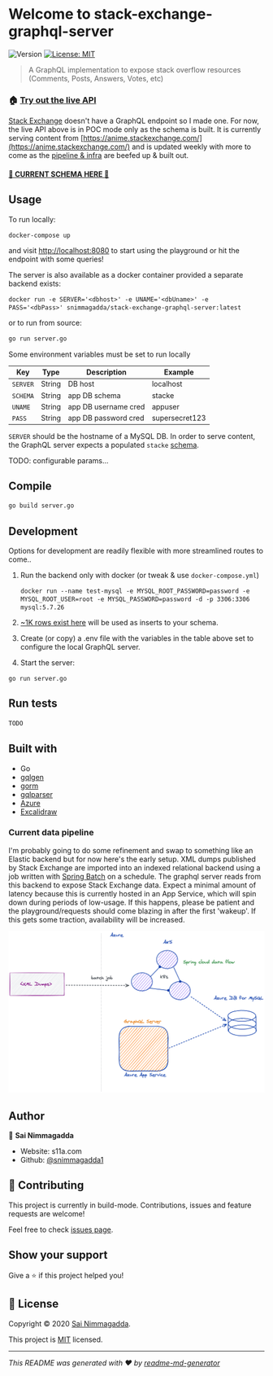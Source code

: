 # Welcome to stack-exchange-graphql-server

![Version](https://img.shields.io/badge/version-0.1.0-blue.svg?cacheSeconds=2592000)
[![License: MIT](https://img.shields.io/badge/License-MIT-yellow.svg)](LICENSE.md)

> A GraphQL implementation to expose stack overflow resources (Comments, Posts, Answers, Votes, etc)

### 🏠 [Try out the live API](https://stack-exchange-graphql-server.azurewebsites.net/)

[Stack Exchange](https://api.stackexchange.com/docs?tab=category#docs) doesn't have a GraphQL endpoint so I made one. For now, the live API above is in POC mode only as the schema is built. It is currently serving content from [https://anime.stackexchange.com/](https://anime.stackexchange.com/) and is updated weekly with more to come as the [pipeline & infra](https://github.com/snimmagadda1/stackexchange-dump-to-mysql) are beefed up & built out.

#### [🚀 CURRENT SCHEMA HERE 🚀](./graph/schema.graphqls)

## Usage

To run locally:

```
docker-compose up
```

and visit [http://localhost:8080](http://localhost:8080) to start using the playground or hit the endpoint with some queries!

The server is also available as a docker container provided a separate backend exists:

```
docker run -e SERVER='<dbhost>' -e UNAME='<dbUname>' -e PASS='<dbPass>' snimmagadda/stack-exchange-graphql-server:latest
```

or to run from source:

```sh
go run server.go
```

Some environment variables must be set to run locally

| Key      | Type   | Description          | Example        |
| -------- | ------ | -------------------- | -------------- |
| `SERVER` | String | DB host              | localhost      |
| `SCHEMA` | String | app DB schema        | stacke         |
| `UNAME`  | String | app DB username cred | appuser        |
| `PASS`   | String | app DB password cred | supersecret123 |

`SERVER` should be the hostname of a MySQL DB. In order to serve content, the GraphQL server expects a populated `stacke` [schema](https://github.com/snimmagadda1/stack-exchange-dump-to-mysql/blob/master/src/main/resources/schema-base.sql).

TODO: configurable params...

## Compile

```sh
go build server.go
```

## Development

Options for development are readily flexible with more streamlined routes to come..

1. Run the backend only with docker (or tweak & use `docker-compose.yml`)
    ```
    docker run --name test-mysql -e MYSQL_ROOT_PASSWORD=password -e MYSQL_ROOT_USER=root -e MYSQL_PASSWORD=password -d -p 3306:3306 mysql:5.7.26
    ```
2. [~1K rows exist here](/dev/seed.sql) will be used as inserts to your schema.

3. Create (or copy) a .env file with the variables in the table above set to configure the local GraphQL server.
4. Start the server:

```
go run server.go
```

## Run tests

```sh
TODO
```

## Built with

-   Go
-   [gqlgen](https://github.com/99designs/gqlgen)
-   [gorm](https://github.com/go-gorm/gorm)
-   [gqlparser](https://github.com/vektah/gqlparser)
-   [Azure](https://azure.microsoft.com/en-us/)
-   [Excalidraw](https://github.com/excalidraw/excalidraw)

### Current data pipeline

I'm probably going to do some refinement and swap to something like an Elastic backend but for now here's the early setup. XML dumps published by Stack Exchange are imported into an indexed relational backend using a job written with [Spring Batch](https://github.com/spring-projects/spring-batch) on a schedule. The graphql server reads from this backend to expose Stack Exchange data. Expect a minimal amount of latency because this is currently hosted in an App Service, which will spin down during periods of low-usage. If this happens, please be patient and the playground/requests should come blazing in after the first 'wakeup'. If this gets some traction, availability will be increased.

![Diagram of current processing pipeline](pipeline_current.png)

## Author

👤 **Sai Nimmagadda**

-   Website: s11a.com
-   Github: [@snimmagadda1](https://github.com/snimmagadda1)

## 🤝 Contributing

This project is currently in build-mode. Contributions, issues and feature requests are welcome!

Feel free to check [issues page](https://github.com/snimmagadda1/stack-exchange-graphql/issues).

## Show your support

Give a ⭐️ if this project helped you!

## 📝 License

Copyright © 2020 [Sai Nimmagadda](https://github.com/snimmagadda1).

This project is [MIT](LICENSE.md) licensed.

---

_This README was generated with ❤️ by [readme-md-generator](https://github.com/kefranabg/readme-md-generator)_
